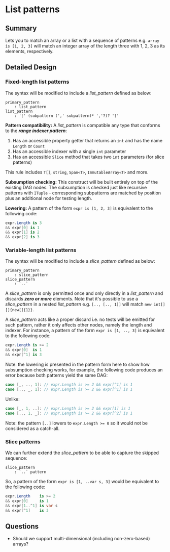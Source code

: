 
# List patterns

## Summary

Lets you to match an array or a list with a sequence of patterns e.g. `array is [1, 2, 3]` will match an integer array of the length three with 1, 2, 3 as its elements, respectively.

## Detailed Design

### Fixed-length list patterns

The syntax will be modified to include a *list_pattern* defined as below:

```antlr
primary_pattern
	: list_pattern
list_pattern
	: '[' (subpattern (',' subpattern)* ','?)? ']'
```

**Pattern compatibility:** A *list_pattern* is compatible any type that conforms to the ***range indexer pattern***:

1. Has an accessible property getter that returns an `int` and has the name `Length` or `Count`
2. Has an accessible indexer with a single `int` parameter
3. Has an accessible `Slice` method that takes two `int` parameters (for slice patterns)

This rule includes `T[]`,  `string`,  `Span<T>`, `ImmutableArray<T>` and more.

**Subsumption checking:**  This construct will be built entirely on top of the existing DAG nodes. The subsumption is checked just like recursive patterns with `ITuple` - corresponding subpatterns are matched by position plus an additional node for testing length.

**Lowering:** A pattern of the form `expr is [1, 2, 3]` is equivalent to the following code:
```cs
expr.Length is 3
&& expr[0] is 1
&& expr[1] is 2
&& expr[2] is 3
```

### Variable-length list patterns

The syntax will be modified to include a *slice_pattern* defined as below:
```antlr
primary_pattern
	: slice_pattern
slice_pattern
	: `..`
```

A *slice_pattern* is only permitted once and only directly in a *list_pattern* and discards ***zero or more*** elements. Note that it's possible to use a *slice_pattern* in a nested *list_pattern* e.g. `[.., [.., 1]]` will match `new int[][]{new[]{1}}`.

A *slice_pattern* acts like a proper discard i.e. no tests will be emitted for such pattern, rather it only affects other nodes, namely the length and indexer. For instance, a pattern of the form `expr is [1, .., 3]`  is equivalent to the following code: 
```cs
expr.Length is >= 2
&& expr[0]  is 1
&& expr[^1] is 3
```
Note: the lowering is presented in the pattern form here to show how subsumption checking works, for example, the following code produces an error because both patterns yield the same DAG:

```cs
case [_, .., 1]: // expr.Length is >= 2 && expr[^1] is 1
case [.., _, 1]: // expr.Length is >= 2 && expr[^1] is 1
```
Unlike:
```cs
case [_, 1, ..]: // expr.Length is >= 2 && expr[1] is 1
case [.., 1, _]: // expr.Length is >= 2 && expr[^2] is 1
```

Note: the pattern `[..]` lowers to `expr.Length >= 0` so it would not be considered as a catch-all.

### Slice patterns

We can further extend the *slice_pattern* to be able to capture the skipped sequence:


```antlr
slice_pattern
	: `..` pattern
```

So, a pattern of the form `expr is [1, ..var s, 3]` would be equivalent to the following code:

```cs
expr.Length    is >= 2
&& expr[0]     is 1
&& expr[1..^1] is var s
&& expr[^1]    is 3
```


## Questions

- Should we support multi-dimensional (including non-zero-based) arrays?
